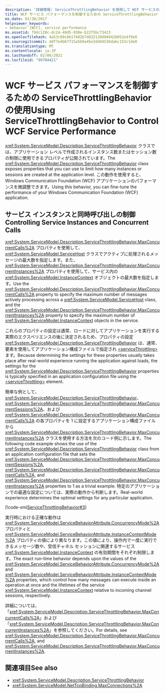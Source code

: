 ```yaml
---
description: '詳細情報: ServiceThrottlingBehavior を使用して WCF サービスのパフォーマンスを制御する'
title: WCF サービス パフォーマンスを制御するための ServiceThrottlingBehavior の使用
ms.date: 03/30/2017
helpviewer_keywords:
- behavior [WCF], service performance
ms.assetid: f9dc120c-dc24-49d5-930e-b22f5bc73423
ms.openlocfilehash: 4a53c89c6b17402b7dd32120d049426052e4f9e0
ms.sourcegitcommit: ddf7edb67715a5b9a45e3dd44536dabc153c1de0
ms.translationtype: MT
ms.contentlocale: ja-JP
ms.lasthandoff: 02/06/2021
ms.locfileid: "99704421"
---
```

# <a name="using-servicethrottlingbehavior-to-control-wcf-service-performance"></a><span data-ttu-id="90216-103">WCF サービス パフォーマンスを制御するための ServiceThrottlingBehavior の使用</span><span class="sxs-lookup"><span data-stu-id="90216-103">Using ServiceThrottlingBehavior to Control WCF Service Performance</span></span>

<span data-ttu-id="90216-104"><xref:System.ServiceModel.Description.ServiceThrottlingBehavior> クラスでは、アプリケーション レベルで作成されるインスタンス数またはセッション数の制限に使用できるプロパティが公開されています。</span><span class="sxs-lookup"><span data-stu-id="90216-104">The <xref:System.ServiceModel.Description.ServiceThrottlingBehavior> class exposes properties that you can use to limit how many instances or sessions are created at the application level.</span></span> <span data-ttu-id="90216-105">この動作を使用すると、Windows Communication Foundation (WCF) アプリケーションのパフォーマンスを微調整できます。</span><span class="sxs-lookup"><span data-stu-id="90216-105">Using this behavior, you can fine-tune the performance of your Windows Communication Foundation (WCF) application.</span></span>  
  
## <a name="controlling-service-instances-and-concurrent-calls"></a><span data-ttu-id="90216-106">サービス インスタンスと同時呼び出しの制御</span><span class="sxs-lookup"><span data-stu-id="90216-106">Controlling Service Instances and Concurrent Calls</span></span>  

 <span data-ttu-id="90216-107"><xref:System.ServiceModel.Description.ServiceThrottlingBehavior.MaxConcurrentCalls%2A> プロパティを使用して、<xref:System.ServiceModel.ServiceHost> クラスでアクティブに処理されるメッセージの最大数を指定します。また、<xref:System.ServiceModel.Description.ServiceThrottlingBehavior.MaxConcurrentInstances%2A> プロパティを使用して、サービス内の <xref:System.ServiceModel.InstanceContext> オブジェクトの最大数を指定します。</span><span class="sxs-lookup"><span data-stu-id="90216-107">Use the <xref:System.ServiceModel.Description.ServiceThrottlingBehavior.MaxConcurrentCalls%2A> property to specify the maximum number of messages actively processing across a <xref:System.ServiceModel.ServiceHost> class, and the <xref:System.ServiceModel.Description.ServiceThrottlingBehavior.MaxConcurrentInstances%2A> property to specify the maximum number of <xref:System.ServiceModel.InstanceContext> objects in the service.</span></span>  
  
 <span data-ttu-id="90216-108">これらのプロパティの設定は通常、ロードに対してアプリケーションを実行する実際のエクスペリエンスの後に決定されるため、プロパティの設定 <xref:System.ServiceModel.Description.ServiceThrottlingBehavior> は、通常、要素を使用してアプリケーション構成ファイルで指定され [\<serviceThrottling>](../../configure-apps/file-schema/wcf/servicethrottling.md) ます。</span><span class="sxs-lookup"><span data-stu-id="90216-108">Because determining the settings for these properties usually takes place after real-world experience running the application against loads, the settings for the <xref:System.ServiceModel.Description.ServiceThrottlingBehavior> properties is typically specified in an application configuration file using the [\<serviceThrottling>](../../configure-apps/file-schema/wcf/servicethrottling.md) element.</span></span>  
  
 <span data-ttu-id="90216-109">簡単な例として、<xref:System.ServiceModel.Description.ServiceThrottlingBehavior>、<xref:System.ServiceModel.Description.ServiceThrottlingBehavior.MaxConcurrentSessions%2A>、および <xref:System.ServiceModel.Description.ServiceThrottlingBehavior.MaxConcurrentCalls%2A> の各プロパティを 1 に設定するアプリケーション構成ファイルから <xref:System.ServiceModel.Description.ServiceThrottlingBehavior.MaxConcurrentInstances%2A> クラスを使用する方法を次のコード例に示します。</span><span class="sxs-lookup"><span data-stu-id="90216-109">The following code example shows the use of the <xref:System.ServiceModel.Description.ServiceThrottlingBehavior> class from an application configuration file that sets the <xref:System.ServiceModel.Description.ServiceThrottlingBehavior.MaxConcurrentSessions%2A>, <xref:System.ServiceModel.Description.ServiceThrottlingBehavior.MaxConcurrentCalls%2A>, and <xref:System.ServiceModel.Description.ServiceThrottlingBehavior.MaxConcurrentInstances%2A> properties to 1 as a trivial example.</span></span> <span data-ttu-id="90216-110">特定のアプリケーションでの最適な設定については、実際の動作から判断します。</span><span class="sxs-lookup"><span data-stu-id="90216-110">Real-world experience determines the optimal settings for any particular application.</span></span>  
  
 [!code-xml[ServiceThrottlingBehavior#3](../../../../samples/snippets/csharp/VS_Snippets_CFX/servicethrottlingbehavior/cs/hostapplication.exe.config#3)]  
  
 <span data-ttu-id="90216-111">実行時における正確な動作は <xref:System.ServiceModel.ServiceBehaviorAttribute.ConcurrencyMode%2A> プロパティと <xref:System.ServiceModel.ServiceBehaviorAttribute.InstanceContextMode%2A> プロパティの値により異なります。この値により、操作内で一度に実行できるメッセージ数や、受信チャネル セッションに関連するサービス <xref:System.ServiceModel.InstanceContext> の有効期間をそれぞれ制限します。</span><span class="sxs-lookup"><span data-stu-id="90216-111">The exact run-time behavior depends upon the values of the <xref:System.ServiceModel.ServiceBehaviorAttribute.ConcurrencyMode%2A> and <xref:System.ServiceModel.ServiceBehaviorAttribute.InstanceContextMode%2A> properties, which control how many messages can execute inside an operation at once and the lifetimes of the service <xref:System.ServiceModel.InstanceContext> relative to incoming channel sessions, respectively.</span></span>  
  
 <span data-ttu-id="90216-112">詳細については、「<xref:System.ServiceModel.Description.ServiceThrottlingBehavior.MaxConcurrentCalls%2A>」および「<xref:System.ServiceModel.Description.ServiceThrottlingBehavior.MaxConcurrentInstances%2A>」を参照してください。</span><span class="sxs-lookup"><span data-stu-id="90216-112">For details, see <xref:System.ServiceModel.Description.ServiceThrottlingBehavior.MaxConcurrentCalls%2A>, and <xref:System.ServiceModel.Description.ServiceThrottlingBehavior.MaxConcurrentInstances%2A>.</span></span>  
  
## <a name="see-also"></a><span data-ttu-id="90216-113">関連項目</span><span class="sxs-lookup"><span data-stu-id="90216-113">See also</span></span>

- <xref:System.ServiceModel.Description.ServiceThrottlingBehavior>
- <xref:System.ServiceModel.NetTcpBinding.MaxConnections%2A>
